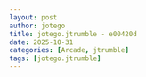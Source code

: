 ```yaml
---
layout: post
author: jotego
title: jotego.jtrumble - e00420d
date: 2025-10-31
categories: [Arcade, jtrumble]
tags: [jotego.jtrumble]
---
```


